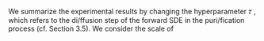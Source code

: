 We summarize the experimental results by changing the hyperparameter 𝜏 , which refers to the di/ffusion step of the forward SDE in the puri/fication process (cf. Section 3.5). We consider the scale of